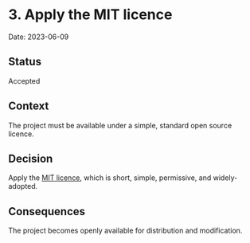 # 3. Apply the MIT licence

Date: 2023-06-09

## Status

Accepted

## Context

The project must be available under a simple, standard open source licence.

## Decision

Apply the [MIT licence][mit], which is short, simple, permissive, and widely-adopted.

## Consequences

The project becomes openly available for distribution and modification.

[mit]: https://choosealicense.com/licenses/mit/

